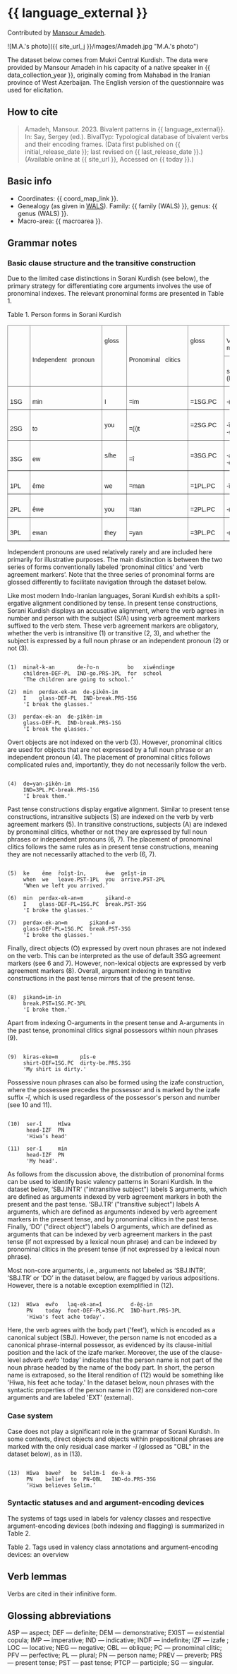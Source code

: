 # {{ language_external }}
Contributed by [Mansour Amadeh](https://www.researchgate.net/profile/Seyedmansour-Amadeh).

![M.A.'s photo]({{ site_url_j }}/images/Amadeh.jpg "M.A.'s photo")

The dataset below comes from Mukri Central Kurdish. The data were provided by Mansour Amadeh in his capacity of a native speaker in {{ data_collection_year }}, originally coming from Mahabad in the Iranian province of West Azerbaijan. The English version of the questionnaire was used for elicitation.

## How to cite
> Amadeh, Mansour. 2023. Bivalent patterns in {{ language_external}}. 
> In: Say, Sergey (ed.). BivalTyp: Typological database of bivalent verbs and their encoding frames. 
> (Data first published on {{ initial_release_date }}; 
> last revised on {{ last_release_date }}.) (Available online at {{ site_url }}, 
> Accessed on {{ today }}.)

## Basic info
- Coordinates: {{ coord_map_link }}.
- Genealogy (as given in [WALS](https://wals.info/)). Family: {{ family (WALS) }}, genus: {{ genus (WALS) }}.
- Macro-area: {{ macroarea }}.

## Grammar notes

### Basic clause structure and the transitive construction

Due to the limited case distinctions in Sorani Kurdish (see below), the primary strategy for differentiating core arguments involves the use of pronominal indexes. The relevant pronominal forms are presented in Table 1.

Table 1. Person forms in Sorani Kurdish

<style type="text/css">
.tg  {border-collapse:collapse;border-spacing:0;}
.tg td{border-color:black;border-style:solid;border-width:1px;font-family:Arial, sans-serif;font-size:14px;
  overflow:hidden;padding:10px 5px;word-break:normal;}
.tg th{border-color:black;border-style:solid;border-width:1px;font-family:Arial, sans-serif;font-size:14px;
  font-weight:normal;overflow:hidden;padding:10px 5px;word-break:normal;}
.tg .tg-lboi{border-color:inherit;text-align:left;vertical-align:middle}
.tg .tg-0pky{border-color:inherit;text-align:left;vertical-align:top}
</style>
<table class="tg"><thead>
  <tr>
    <th class="tg-lboi" rowspan="2">&nbsp;&nbsp;&nbsp;<br> &nbsp;&nbsp;&nbsp;<br></th>
    <th class="tg-lboi" rowspan="2">&nbsp;&nbsp;&nbsp;<br>Independent&nbsp;&nbsp;&nbsp;pronoun&nbsp;&nbsp;&nbsp;</th>
    <th class="tg-0pky" rowspan="2">&nbsp;&nbsp;&nbsp;<br>gloss&nbsp;&nbsp;&nbsp;</th>
    <th class="tg-lboi" rowspan="2">&nbsp;&nbsp;&nbsp;<br>Pronominal&nbsp;&nbsp;&nbsp;clitics&nbsp;&nbsp;&nbsp;</th>
    <th class="tg-0pky" rowspan="2">&nbsp;&nbsp;&nbsp;<br>gloss&nbsp;&nbsp;&nbsp;</th>
    <th class="tg-lboi" colspan="2">&nbsp;&nbsp;&nbsp;<br>Verb&nbsp;&nbsp;&nbsp;agreement marker&nbsp;&nbsp;&nbsp;</th>
    <th class="tg-0pky" rowspan="2">&nbsp;&nbsp;&nbsp;<br>gloss&nbsp;&nbsp;&nbsp;</th>
  </tr>
  <tr>
    <th class="tg-lboi">&nbsp;&nbsp;&nbsp;<br>set&nbsp;&nbsp;&nbsp;I (Present)&nbsp;&nbsp;&nbsp;</th>
    <th class="tg-lboi">&nbsp;&nbsp;&nbsp;<br>set&nbsp;&nbsp;&nbsp;II (Past)&nbsp;&nbsp;&nbsp;</th>
  </tr></thead>
<tbody>
  <tr>
    <td class="tg-lboi">&nbsp;&nbsp;&nbsp;<br>1SG&nbsp;&nbsp;&nbsp;</td>
    <td class="tg-lboi">&nbsp;&nbsp;&nbsp;<br>min&nbsp;&nbsp;&nbsp;</td>
    <td class="tg-0pky">&nbsp;&nbsp;&nbsp;<br>I&nbsp;&nbsp;&nbsp;</td>
    <td class="tg-lboi">&nbsp;&nbsp;&nbsp;<br>=im&nbsp;&nbsp;&nbsp;</td>
    <td class="tg-0pky">&nbsp;&nbsp;&nbsp;<br>=1SG.PC&nbsp;&nbsp;&nbsp;</td>
    <td class="tg-lboi">&nbsp;&nbsp;&nbsp;<br>-(i)m&nbsp;&nbsp;&nbsp;</td>
    <td class="tg-lboi">&nbsp;&nbsp;&nbsp;<br>-(i)m&nbsp;&nbsp;&nbsp;</td>
    <td class="tg-0pky">&nbsp;&nbsp;&nbsp;<br>1SG&nbsp;&nbsp;&nbsp;</td>
  </tr>
  <tr>
    <td class="tg-lboi">&nbsp;&nbsp;&nbsp;<br>2SG&nbsp;&nbsp;&nbsp;</td>
    <td class="tg-lboi">&nbsp;&nbsp;&nbsp;<br>to&nbsp;&nbsp;&nbsp;</td>
    <td class="tg-0pky">&nbsp;&nbsp;&nbsp;<br>you&nbsp;&nbsp;&nbsp;</td>
    <td class="tg-lboi">&nbsp;&nbsp;&nbsp;<br>=(i)t&nbsp;&nbsp;&nbsp;</td>
    <td class="tg-0pky">&nbsp;&nbsp;&nbsp;<br>=2SG.PC&nbsp;&nbsp;&nbsp;</td>
    <td class="tg-lboi">&nbsp;&nbsp;&nbsp;<br>-î(t)/&nbsp;&nbsp;&nbsp;(Imp) -∅ / -e&nbsp;&nbsp;&nbsp;</td>
    <td class="tg-lboi">&nbsp;&nbsp;&nbsp;<br>-î(t)&nbsp;&nbsp;&nbsp;</td>
    <td class="tg-0pky">&nbsp;&nbsp;&nbsp;<br>2SG&nbsp;&nbsp;&nbsp;</td>
  </tr>
  <tr>
    <td class="tg-lboi">&nbsp;&nbsp;&nbsp;<br>3SG&nbsp;&nbsp;&nbsp;</td>
    <td class="tg-lboi">&nbsp;&nbsp;&nbsp;<br>ew&nbsp;&nbsp;&nbsp;</td>
    <td class="tg-0pky">&nbsp;&nbsp;&nbsp;<br>s/he&nbsp;&nbsp;&nbsp;</td>
    <td class="tg-lboi">&nbsp;&nbsp;&nbsp;<br>=î&nbsp;&nbsp;&nbsp;</td>
    <td class="tg-0pky">&nbsp;&nbsp;&nbsp;<br>=3SG.PC&nbsp;&nbsp;&nbsp;</td>
    <td class="tg-lboi">&nbsp;&nbsp;&nbsp;<br>-a(t)&nbsp;&nbsp;&nbsp;/ -ê(t) / -Ø&nbsp;&nbsp;&nbsp;</td>
    <td class="tg-lboi">&nbsp;&nbsp;&nbsp;<br>-∅&nbsp;&nbsp;&nbsp;</td>
    <td class="tg-0pky">&nbsp;&nbsp;&nbsp;<br>3SG&nbsp;&nbsp;&nbsp;</td>
  </tr>
  <tr>
    <td class="tg-lboi">&nbsp;&nbsp;&nbsp;<br>1PL&nbsp;&nbsp;&nbsp;</td>
    <td class="tg-lboi">&nbsp;&nbsp;&nbsp;<br>ême&nbsp;&nbsp;&nbsp;</td>
    <td class="tg-0pky">&nbsp;&nbsp;&nbsp;<br>we&nbsp;&nbsp;&nbsp;</td>
    <td class="tg-lboi">&nbsp;&nbsp;&nbsp;<br>=man&nbsp;&nbsp;&nbsp;</td>
    <td class="tg-0pky">&nbsp;&nbsp;&nbsp;<br>=1PL.PC&nbsp;&nbsp;&nbsp;</td>
    <td class="tg-lboi">&nbsp;&nbsp;&nbsp;<br>-în&nbsp;&nbsp;&nbsp;</td>
    <td class="tg-lboi">&nbsp;&nbsp;&nbsp;<br>-în&nbsp;&nbsp;&nbsp;</td>
    <td class="tg-0pky">&nbsp;&nbsp;&nbsp;<br>1PL&nbsp;&nbsp;&nbsp;</td>
  </tr>
  <tr>
    <td class="tg-lboi">&nbsp;&nbsp;&nbsp;<br>2PL&nbsp;&nbsp;&nbsp;</td>
    <td class="tg-lboi">&nbsp;&nbsp;&nbsp;<br>êwe&nbsp;&nbsp;&nbsp;</td>
    <td class="tg-0pky">&nbsp;&nbsp;&nbsp;<br>you&nbsp;&nbsp;&nbsp;</td>
    <td class="tg-lboi">&nbsp;&nbsp;&nbsp;<br>=tan&nbsp;&nbsp;&nbsp;</td>
    <td class="tg-0pky">&nbsp;&nbsp;&nbsp;<br>=2PL.PC&nbsp;&nbsp;&nbsp;</td>
    <td class="tg-lboi">&nbsp;&nbsp;&nbsp;<br>-(i)n&nbsp;&nbsp;&nbsp;</td>
    <td class="tg-lboi">&nbsp;&nbsp;&nbsp;<br>-(i)n&nbsp;&nbsp;&nbsp;</td>
    <td class="tg-0pky">&nbsp;&nbsp;&nbsp;<br>2PL&nbsp;&nbsp;&nbsp;</td>
  </tr>
  <tr>
    <td class="tg-lboi">&nbsp;&nbsp;&nbsp;<br>3PL&nbsp;&nbsp;&nbsp;</td>
    <td class="tg-lboi">&nbsp;&nbsp;&nbsp;<br>ewan&nbsp;&nbsp;&nbsp;</td>
    <td class="tg-0pky">&nbsp;&nbsp;&nbsp;<br>they&nbsp;&nbsp;&nbsp;</td>
    <td class="tg-lboi">&nbsp;&nbsp;&nbsp;<br>=yan&nbsp;&nbsp;&nbsp;</td>
    <td class="tg-0pky">&nbsp;&nbsp;&nbsp;<br>=3PL.PC&nbsp;&nbsp;&nbsp;</td>
    <td class="tg-lboi">&nbsp;&nbsp;&nbsp;<br>-(i)n&nbsp;&nbsp;&nbsp;</td>
    <td class="tg-lboi">&nbsp;&nbsp;&nbsp;<br>-(i)n&nbsp;&nbsp;&nbsp;</td>
    <td class="tg-0pky">&nbsp;&nbsp;&nbsp;<br>3PL&nbsp;&nbsp;&nbsp;</td>
  </tr>
</tbody></table>

Independent pronouns are used relatively rarely and are included here primarily for illustrative purposes. The main distinction is between the two series of forms conventionally labeled ‘pronominal clitics’ and ‘verb agreement markers’. Note that the three series of pronominal forms are glossed differently to facilitate navigation through the dataset below.

Like most modern Indo-Iranian languages, Sorani Kurdish exhibits a split-ergative alignment conditioned by tense. In present tense constructions, Sorani Kurdish displays an accusative alignment, where the verb agrees in number and person with the subject (S/A) using verb agreement markers suffixed to the verb stem. These verb agreement markers are obligatory, whether the verb is intransitive (1) or transitive (2, 3), and whether the subject is expressed by a full noun phrase or an independent pronoun (2) or not (3).

```

(1)  minał-k-an       de-r̂o-n         bo   xiwêndinge
     children-DEF-PL  IND-go.PRS-3PL  for  school
     ‘The children are going to school.’

(2)  min  perdax-ek-an  de-ʂikên-im
     I    glass-DEF-PL  IND-break.PRS-1SG
     'I break the glasses.' 

(3)  perdax-ek-an  de-ʂikên-im
     glass-DEF-PL  IND-break.PRS-1SG
     'I break the glasses.'

```

Overt objects are not indexed on the verb (3). However, pronominal clitics are used for objects that are not expressed by a full noun phrase or an independent pronoun (4). The placement of pronominal clitics follows complicated rules and, importantly, they do not necessarily follow the verb.

```

(4)  de=yan-ʂikên-im
     IND=3PL.PC-break.PRS-1SG
     'I break them.'

```

Past tense constructions display ergative alignment. Similar to present tense constructions, intransitive subjects (S) are indexed on the verb by verb agreement markers (5). In transitive constructions, subjects (A) are indexed by pronominal clitics, whether or not they are expressed by full noun phrases or independent pronouns (6, 7). The placement of pronominal clitics follows the same rules as in present tense constructions, meaning they are not necessarily attached to the verb (6, 7).

```

(5)  ke    ême  r̂oîşt-în,      êwe  geîşt-in
     when  we   leave.PST-1PL  you  arrive.PST-2PL
     ‘When we left you arrived.’

(6)  min  perdax-ek-an=m       ʂikand-∅
     I    glass-DEF-PL=1SG.PC  break.PST-3SG
     'I broke the glasses.'

(7)  perdax-ek-an=m       ʂikand-∅
     glass-DEF-PL=1SG.PC  break.PST-3SG
     'I broke the glasses.'

```

Finally, direct objects (O) expressed by overt noun phrases are not indexed on the verb. This can be interpreted as the use of default 3SG agreement markers (see 6 and 7). However, non-lexical objects are expressed by verb agreement markers (8). Overall, argument indexing in transitive constructions in the past tense mirrors that of the present tense.

```

(8)  ʂikand=im-in
     break.PST=1SG.PC-3PL
     'I broke them.'

```

Apart from indexing O-arguments in the present tense and A-arguments in the past tense, pronominal clitics signal possessors within noun phrases (9).

```

(9)  kiras-eke=m       pîs-e
     shirt-DEF=1SG.PC  dirty-be.PRS.3SG
     'My shirt is dirty.'

```

Possessive noun phrases can also be formed using the izafe construction, where the possessee precedes the possessor and is marked by the izafe suffix *-î*, which is used regardless of the possessor's person and number (see 10 and 11).

```

(10)  ser-î     Hîwa 
      head-IZF  PN 
      'Hiwa’s head'

(11)  ser-î     min
      head-IZF  PN
      'My head'.

```

As follows from the discussion above, the distribution of pronominal forms can be used to identify basic valency patterns in Sorani Kurdish. In the dataset below, ‘SBJ.INTR’ ("intransitive subject") labels S arguments, which are defined as arguments indexed by verb agreement markers in both the present and the past tense. ‘SBJ.TR’ ("transitive subject") labels A arguments, which are defined as arguments indexed by verb agreement markers in the present tense, and by pronominal clitics in the past tense. Finally, ‘DO’ ("direct object") labels O arguments, which are defined as arguments that can be indexed by verb agreement markers in the past tense (if not expressed by a lexical noun phrase) and can be indexed by pronominal clitics in the present tense (if not expressed by a lexical noun phrase).

Most non-core arguments, i.e., arguments not labeled as ‘SBJ.INTR’, ‘SBJ.TR’ or ‘DO’ in the dataset below, are flagged by various adpositions. However, there is a notable exception exemplified in (12).

```

(12)  Hîwa  ewr̂o   laq-ek-an=î         d-êʂ-in
      PN    today  foot-DEF-PL=3SG.PC  IND-hurt.PRS-3PL
      'Hiwa's feet ache today'.

```

Here, the verb agrees with the body part ('feet'), which is encoded as a canonical subject (SBJ). However, the person name is not encoded as a canonical phrase-internal possessor, as evidenced by its clause-initial position and the lack of the izafe marker. Moreover, the use of the clause-level adverb *ewr̂o* 'today' indicates that the person name is not part of the noun phrase headed by the name of the body part. In short, the person name is extraposed, so the literal rendition of (12) would be something like 'Hiwa, his feet ache today.' In the dataset below, noun phrases with the syntactic properties of the person name in (12) are considered non-core arguments and are labeled 'EXT' (external).

### Case system

Case does not play a significant role in the grammar of Sorani Kurdish. In some contexts, direct objects and objects within prepositional phrases are marked with the only residual case marker *-î* (glossed as "OBL" in the dataset below), as in (13).

```

(13)  Hîwa  bawer̂   be  Selîm-î  de-k-a
      PN    belief  to  PN-OBL   IND-do.PRS-3SG
      ‘Hiwa believes Selim.’

```
### Syntactic statuses and and argument-encoding devices

The systems of tags used in labels for valency classes and respective argument-encoding devices (both indexing and flagging) is summarized in Table 2.

Table 2. Tags used in valency class annotations and argument-encoding devices: an overview

## Verb lemmas

Verbs are cited in their infinitive form.

## Glossing abbreviations

ASP — aspect; DEF — definite; DEM — demonstrative; EXIST — existential copula; IMP — imperative; IND — indicative; INDF — indefinite; IZF — izafe ; LOC — locative; NEG — negative; OBL — oblique; PC — pronominal clitic; PFV — perfective; PL — plural; PN — person name; PREV — preverb; PRS — present tense; PST — past tense; PTCP — participle; SG — singular. 
